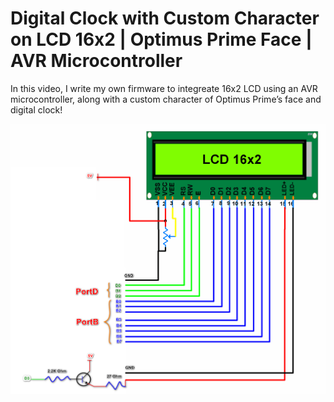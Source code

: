 # Digital Clock with Custom Character on LCD 16x2 | Optimus Prime Face | AVR Microcontroller
In this video, I write my own firmware to integreate 16x2 LCD using an AVR microcontroller, along with a custom character of Optimus Prime’s face and digital clock! 

![](2025-05-19_212307.jpg)
